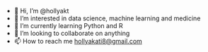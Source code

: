 - 👋 Hi, I’m @hollyakt
- 👀 I’m interested in data science,  machine learning and medicine
- 🌱 I’m currently learning Python and R
- 💞️ I’m looking to collaborate on anything
- 📫 How to reach me hollyakati8@gmail.com

<!---
hollyakt/hollyakt is a ✨ special ✨ repository because its `README.md` (this file) appears on your GitHub profile.
You can click the Preview link to take a look at your changes.
--->
